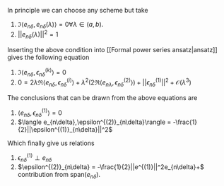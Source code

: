 In principle we can choose any scheme but take 
1. $\Im\langle e_{n\delta},e_{n\delta}(\lambda)\rangle = 0\forall \lambda \in (a,b)$.
2. $||e_{n\delta}(\lambda)||^2 = 1$

Inserting the above condition into [[Formal power series ansatz|ansatz]] gives the following equation
1. $\Im\langle e_{n\delta},\epsilon^{(k)}_{n\delta}\rangle = 0$
2. $0 = 2\lambda\Re\langle e_{n\delta},\epsilon^{(i)}_{n\delta}\rangle+\lambda^2(2\Re\langle e_{n\lambda},\epsilon_{n\delta}^{(2)} \rangle)+||\epsilon_{n\delta}^{(1)}||^2+\mathcal{O}(\lambda^3)$

The conclusions that can be drawn from the above equations are

1. $\langle e_{n\delta},\epsilon^{(1)}_{n\delta}\rangle = 0$
2. $\langle e_{n\delta},\epsilon^{(2)}_{n\delta}\rangle = -\frac{1}{2}||\epsilon^{(1)}_{n\delta}||^2$

Which finally give us relations
1. $\epsilon^{(1)}_{n\delta}\perp e_{n\delta}$
2. $\epsilon^{(2)}_{n\delta} = -\frac{1}{2}||e^{(1)}||^2e_{n\delta}+$ contribution from $\text{span}(e_{n\delta})$.